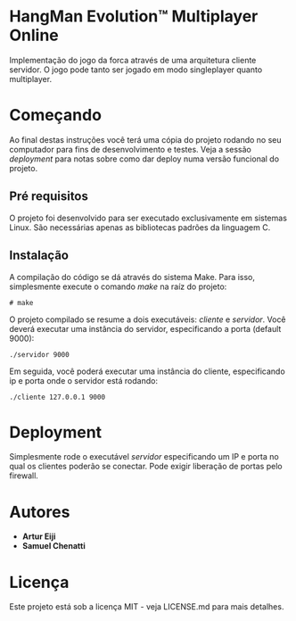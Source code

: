 # HangMan Evolution™ Multiplayer Online

Implementação do jogo da forca através de uma arquitetura cliente servidor. O jogo pode tanto ser jogado em modo singleplayer quanto multiplayer.

# Começando

Ao final destas instruções você terá uma cópia do projeto rodando no seu computador para fins de desenvolvimento e testes. Veja a sessão _deployment_ para notas sobre como dar deploy numa versão funcional do projeto.

## Pré requisitos

O projeto foi desenvolvido para ser executado exclusivamente em sistemas Linux.
São necessárias apenas as bibliotecas padrões da linguagem C.

## Instalação

A compilação do código se dá através do sistema Make.
Para isso, simplesmente execute o comando _make_ na raíz do projeto:

```
# make
```

O projeto compilado se resume a dois executáveis: _cliente_ e _servidor_.
Você deverá executar uma instância do servidor, especificando a porta (default 9000):

```
./servidor 9000
```

Em seguida, você poderá executar uma instância do cliente, especificando ip e porta onde o servidor está rodando:

```
./cliente 127.0.0.1 9000
```

# Deployment

Simplesmente rode o executável _servidor_ especificando um IP e porta no qual os clientes poderão se conectar.
Pode exigir liberação de portas pelo firewall.


# Autores

 - **Artur Eiji**
 - **Samuel Chenatti**

# Licença

Este projeto está sob a licença MIT - veja LICENSE.md para mais detalhes.
